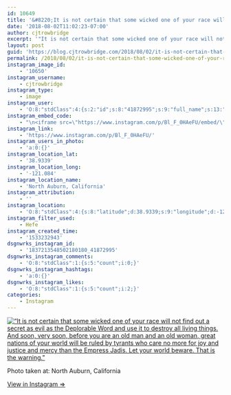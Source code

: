```yaml
---
id: 10649
title: '&#8220;It is not certain that some wicked one of your race will not find out a secret as evil as the Deplorable Word and use it to destroy all living things. And soon, very soon, before you are an old man and an old woman, great nations of your world will be ruled by tyrants who care no more for joy and justice and mercy than the Empress Jadis. Let your world beware. That is the warning.&#8221;'
date: '2018-08-02T11:02:23-07:00'
author: cjtrowbridge
excerpt: '"It is not certain that some wicked one of your race will not find out a secret as evil as the Deplorable Word and use it to destroy all living things. And soon, very soon, before you are an old man and an old woman, great nations of your world will be ruled by tyrants who care no more for joy and justice and mercy than the Empress Jadis. Let your world beware. That is the warning."'
layout: post
guid: 'https://blog.cjtrowbridge.com/2018/08/02/it-is-not-certain-that-some-wicked-one-of-your-race-will-not-find-out-a-secret-as-evil-as-the-deplorable-word-and-use-it-to-destroy-all-living-things-and-soon-very-soon-before-you-are-an-old-man/'
permalink: /2018/08/02/it-is-not-certain-that-some-wicked-one-of-your-race-will-not-find-out-a-secret-as-evil-as-the-deplorable-word-and-use-it-to-destroy-all-living-things-and-soon-very-soon-before-you-are-an-old-man/
instagram_image_id:
    - '10650'
instagram_username:
    - cjtrowbridge
instagram_type:
    - image
instagram_user:
    - 'O:8:"stdClass":4:{s:2:"id";s:8:"41872995";s:9:"full_name";s:13:"CJ Trowbridge";s:15:"profile_picture";s:141:"https://scontent.cdninstagram.com/vp/c93d7c6cca10c47382e1b61b6f66100c/5C07D31C/t51.2885-19/s150x150/13724650_1188772791164794_142557231_a.jpg";s:8:"username";s:12:"cjtrowbridge";}'
instagram_embed_code:
    - "\n<iframe src=\"https://www.instagram.com/p/Bl_F_0HAeFU/embed/\" width=\"612\" height=\"710\" frameborder=\"0\" scrolling=\"no\" allowtransparency=\"true\" class=\"insta-image-embed\"></iframe>\n"
instagram_link:
    - 'https://www.instagram.com/p/Bl_F_0HAeFU/'
instagram_users_in_photo:
    - 'a:0:{}'
instagram_location_lat:
    - '38.9339'
instagram_location_long:
    - '-121.084'
instagram_location_name:
    - 'North Auburn, California'
instagram_attribution:
    - ''
instagram_location:
    - 'O:8:"stdClass":4:{s:8:"latitude";d:38.9339;s:9:"longitude";d:-121.084;s:4:"name";s:24:"North Auburn, California";s:2:"id";i:255836031;}'
instagram_filter_used:
    - Hefe
instagram_created_time:
    - '1533232943'
dsgnwrks_instagram_id:
    - '1837213548502180180_41872995'
dsgnwrks_instagram_comments:
    - 'O:8:"stdClass":1:{s:5:"count";i:0;}'
dsgnwrks_instagram_hashtags:
    - 'a:0:{}'
dsgnwrks_instagram_likes:
    - 'O:8:"stdClass":1:{s:5:"count";i:2;}'
categories:
    - Instagram
---
```


[![“It is not certain that some wicked one of your race will not find out a secret as evil as the Deplorable Word and use it to destroy all living things. And soon, very soon, before you are an old man and an old woman, great nations of your world will be ruled by tyrants who care no more for joy and justice and mercy than the Empress Jadis. Let your world beware. That is the warning.”](https://blog.cjtrowbridge.com/wp-content/uploads/2018/08/1533232943-1-1.jpg)](https://www.instagram.com/p/Bl_F_0HAeFU/)

Photo taken at: North Auburn, California

[View in Instagram ⇒](https://www.instagram.com/p/Bl_F_0HAeFU/)